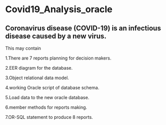 # Covid19_Analysis_oracle

Coronavirus disease (COVID-19) is an infectious disease caused by a new virus.
-------------------------------------------------------------------------------
This may contain

1.There are 7 reports planning for decision makers.

2.EER diagram for the database.

3.Object relational data model.

4.working Oracle script of database schema.

5.Load data to the new oracle database.

6.member methods for reports making.

7.OR-SQL statement to produce 8 reports.

